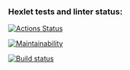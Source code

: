 ### Hexlet tests and linter status:

[![Actions Status](https://github.com/Data-Wan/java-project-lvl1/workflows/hexlet-check/badge.svg)](https://github.com/Data-Wan/java-project-lvl1/actions)

[![Maintainability](https://api.codeclimate.com/v1/badges/87fed9cae053eba834fb/maintainability)](https://codeclimate.com/github/Data-Wan/java-project-lvl1/maintainability)

[![Build status](https://github.com/Data-Wan/java-project-lvl1/actions/workflows/linter-check.yml/badge.svg)](https://github.com/Data-Wan/java-project-lvl1/actions/workflows/linter-check.yml)

